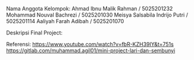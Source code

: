 Nama Anggota Kelompok:
Ahmad Ibnu Malik Rahman / 5025201232
Mohammad Nouval Bachrezi / 5025201030
Meisya Salsabila Indrijo Putri / 5025201114
Aaliyah Farah Adibah / 5025201070


Deskripsi Final Project:




Referensi:
https://www.youtube.com/watch?v=fbR-KZH39IY&t=751s
https://gitlab.com/muhammad.agil01/mini-project-lari-dan-sembunyi
